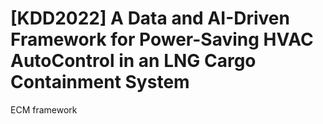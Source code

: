 # [KDD2022] A Data and AI-Driven Framework for Power-Saving HVAC AutoControl in an LNG Cargo Containment System
ECM framework

